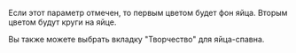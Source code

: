 Если этот параметр отмечен, то первым цветом будет фон яйца. 
Вторым цветом будут круги на яйце. 

Вы также можете выбрать вкладку "Творчество" для яйца-спавна.
